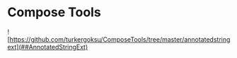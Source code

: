 # Compose Tools

![https://github.com/turkergoksu/ComposeTools/tree/master/annotatedstringext](##AnnotatedStringExt)

